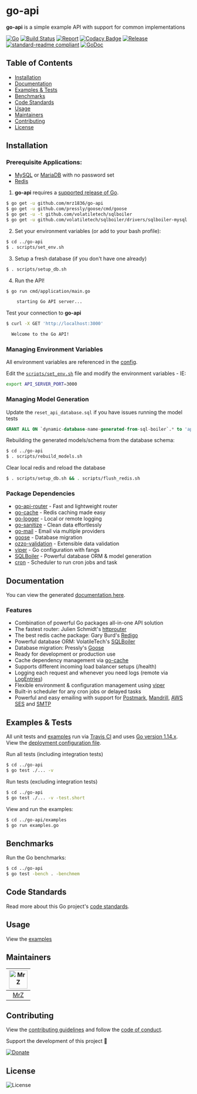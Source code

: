 # go-api
**go-api** is a simple example API with support for common implementations

[![Go](https://img.shields.io/github/go-mod/go-version/mrz1836/go-api)](https://golang.org/)
[![Build Status](https://travis-ci.com/mrz1836/go-api.svg?branch=master)](https://travis-ci.com/mrz1836/go-api)
[![Report](https://goreportcard.com/badge/github.com/mrz1836/go-api?style=flat&v=1)](https://goreportcard.com/report/github.com/mrz1836/go-api)
[![Codacy Badge](https://api.codacy.com/project/badge/Grade/b6c2832dee5442c7a79b482114100814)](https://www.codacy.com/app/mrz1818/go-api?utm_source=github.com&amp;utm_medium=referral&amp;utm_content=mrz1836/go-api&amp;utm_campaign=Badge_Grade)
[![Release](https://img.shields.io/github/release-pre/mrz1836/go-api.svg?style=flat&v=1)](https://github.com/mrz1836/go-api/releases)
[![standard-readme compliant](https://img.shields.io/badge/standard--readme-OK-green.svg?style=flat)](https://github.com/RichardLitt/standard-readme)
[![GoDoc](https://godoc.org/github.com/mrz1836/go-api?status.svg&style=flat)](https://godoc.org/github.com/mrz1836/go-api)

## Table of Contents
- [Installation](#installation)
- [Documentation](#documentation)
- [Examples & Tests](#examples--tests)
- [Benchmarks](#benchmarks)
- [Code Standards](#code-standards)
- [Usage](#usage)
- [Maintainers](#maintainers)
- [Contributing](#contributing)
- [License](#license)

## Installation

### Prerequisite Applications:
- [MySQL](https://www.mysql.com/) or [MariaDB](https://mariadb.org/) with no password set
- [Redis](https://redis.io/)

1) **go-api** requires a [supported release of Go](https://golang.org/doc/devel/release.html#policy).
```bash
$ go get -u github.com/mrz1836/go-api
$ go get -u github.com/pressly/goose/cmd/goose
$ go get -u -t github.com/volatiletech/sqlboiler
$ go get -u github.com/volatiletech/sqlboiler/drivers/sqlboiler-mysql
```

2) Set your environment variables (or add to your bash profile):
```bash
$ cd ../go-api
$ . scripts/set_env.sh
```

3) Setup a fresh database (if you don't have one already)
```bash
$ . scripts/setup_db.sh
```

4) Run the API!
```bash
$ go run cmd/application/main.go

    starting Go API server...
```

Test your connection to **go-api**
```bash
$ curl -X GET 'http://localhost:3000'

  Welcome to the Go API!
```

### Managing Environment Variables
All environment variables are referenced in the [config](config/config.go).

Edit the [`scripts/set_env.sh`](scripts/set_env.sh) file and modify the environment variables - IE:
```bash
export API_SERVER_PORT=3000
```

### Managing Model Generation

Update the `reset_api_database.sql` if you have issues running the model tests
```sql
GRANT ALL ON `dynamic-database-name-generated-from-sql-boiler`.* to 'apiDbTestUser'@'%';
```

Rebuilding the generated models/schema from the database schema:
```bash
$ cd ../go-api
$ . scripts/rebuild_models.sh
```

Clear local redis and reload the database
```bash
$ . scripts/setup_db.sh && . scripts/flush_redis.sh
```

### Package Dependencies
- [go-api-router](https://github.com/mrz1836/go-api-router) - Fast and lightweight router
- [go-cache](https://github.com/mrz1836/go-cache) - Redis caching made easy
- [go-logger](https://github.com/mrz1836/go-logger) - Local or remote logging
- [go-sanitize](https://github.com/mrz1836/go-sanitize) - Clean data effortlessly
- [go-mail](https://github.com/mrz1836/go-mail) - Email via multiple providers
- [goose](https://github.com/pressly/goose) - Database migration
- [ozzo-validation](https://github.com/go-ozzo/ozzo-validation) - Extensible data validation
- [viper](https://github.com/spf13/viper) - Go configuration with fangs
- [SQLBoiler](https://github.com/volatiletech/sqlboiler) - Powerful database ORM & model generation
- [cron](github.com/robfig/cron) - Scheduler to run cron jobs and task

## Documentation
You can view the generated [documentation here](https://godoc.org/github.com/mrz1836/go-api).

### Features
- Combination of powerful Go packages all-in-one API solution
- The fastest router: Julien Schmidt's [httprouter](https://github.com/julienschmidt/httprouter)
- The best redis cache package: Gary Burd's [Redigo](https://github.com/gomodule/redigo)
- Powerful database ORM: VolatileTech's [SQLBoiler](https://github.com/volatiletech/sqlboiler)
- Database migration: Pressly's [Goose](https://github.com/pressly/goose)
- Ready for development or production use
- Cache dependency management via [go-cache](https://github.com/mrz1836/go-cache)
- Supports different incoming load balancer setups (/health)
- Logging each request and whenever you need logs (remote via [LogEntries](https://logentries.com/))
- Flexible environment & configuration management using [viper](https://github.com/spf13/viper)
- Built-in scheduler for any cron jobs or delayed tasks
- Powerful and easy emailing with support for [Postmark](https://postmarkapp.com), [Mandrill](https://mandrillapp.com), [AWS SES](https://aws.amazon.com/ses/) and [SMTP](https://en.wikipedia.org/wiki/Simple_Mail_Transfer_Protocol)

## Examples & Tests
All unit tests and [examples](examples/examples.go) run via [Travis CI](https://travis-ci.com/mrz1836/go-api) and uses [Go version 1.14.x](https://golang.org/doc/go1.14). View the [deployment configuration file](.travis.yml).

Run all tests (including integration tests)
```bash
$ cd ../go-api
$ go test ./... -v
```

Run tests (excluding integration tests)
```bash
$ cd ../go-api
$ go test ./... -v -test.short
```

View and run the examples:
```bash
$ cd ../go-api/examples
$ go run examples.go
```

## Benchmarks
Run the Go benchmarks:
```bash
$ cd ../go-api
$ go test -bench . -benchmem
```

## Code Standards
Read more about this Go project's [code standards](CODE_STANDARDS.md).

## Usage
View the [examples](examples/examples.go)

## Maintainers

| [<img src="https://github.com/mrz1836.png" height="50" alt="MrZ" />](https://github.com/mrz1836) |
|:---:|
| [MrZ](https://github.com/mrz1836) |

## Contributing

View the [contributing guidelines](CONTRIBUTING.md) and follow the [code of conduct](CODE_OF_CONDUCT.md).

Support the development of this project 🙏

[![Donate](https://img.shields.io/badge/donate-bitcoin-brightgreen.svg)](https://mrz1818.com/?tab=tips&af=go-api)

## License

![License](https://img.shields.io/github/license/mrz1836/go-api.svg?style=flat&v=1)
